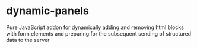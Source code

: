 # dynamic-panels
Pure JavaScript addon for dynamically adding and removing html blocks with form elements and preparing for the subsequent sending of structured data to the server
